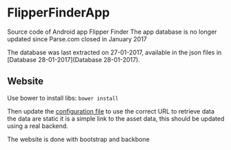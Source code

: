# FlipperFinderApp
Source code of Android app Flipper Finder
The app database is no longer updated since Parse.com closed in January 2017

The database was last extracted on 27-01-2017, available in the json files in [Database 28-01-2017](Database 28-01-2017).

## Website
Use bower to install libs:
`bower install`

Then update the [configuration file](www/public/js/config.js) to use the correct URL to retrieve data
the data are static it is a simple link to the asset data, this should be updated using a real backend.


The website is done with bootstrap and backbone
